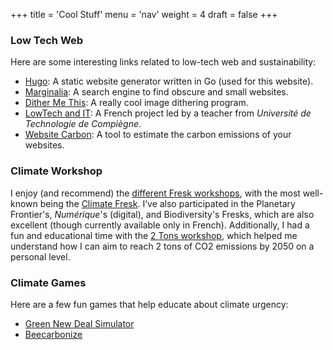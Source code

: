 +++
title = 'Cool Stuff'
menu = 'nav'
weight = 4
draft = false
+++

### Low Tech Web

Here are some interesting links related to low-tech web and sustainability:

- [Hugo](https://gohugo.io/): A static website generator written in Go (used for this website).
- [Marginalia](https://search.marginalia.nu/): A search engine to find obscure and small websites.
- [Dither Me This](https://doodad.dev/dither-me-this/): A really cool image dithering program.
- [LowTech and IT](https://lownum.fr/): A French project led by a teacher from *Université de Technologie de Compiègne*.
- [Website Carbon](https://www.websitecarbon.com/): A tool to estimate the carbon emissions of your websites.

### Climate Workshop

I enjoy (and recommend) the [different Fresk workshops](https://wiki.climatefresk.org/?title=Les_fresques_amies), with the most well-known being the [Climate Fresk](https://climatefresk.org/world/). I’ve also participated in the Planetary Frontier's, *Numérique*'s (digital), and Biodiversity's Fresks, which are also excellent (though currently available only in French). Additionally, I had a fun and educational time with the [2 Tons workshop](https://en.2tonnes.org/), which helped me understand how I can aim to reach 2 tons of CO2 emissions by 2050 on a personal level.

### Climate Games

Here are a few fun games that help educate about climate urgency:

- [Green New Deal Simulator](https://molleindustria.itch.io/green-new-deal-simulator)
- [Beecarbonize](https://charlesgames.itch.io/beecarbonize)

